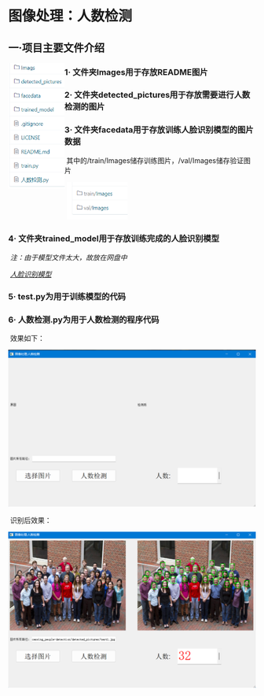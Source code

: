 # 图像处理：人数检测

## 一·项目主要文件介绍

<img src="Imags\1.png" style="zoom:60%" align="left" />

### 1· 文件夹Images用于存放README图片



### 2· 文件夹detected_pictures用于存放需要进行人数检测的图片



### 3· 文件夹facedata用于存放训练人脸识别模型的图片数据

​	其中的/train/Images储存训练图片，/val/Images储存验证图片

​	<img src="Imags\2.png" style="zoom:60%"/>



### 4· 文件夹trained_model用于存放训练完成的人脸识别模型

​	*注：由于模型文件太大，故放在网盘中*

​	*[人脸识别模型](https://pan.baidu.com/s/1n0upAnbbuRf5gprslOZWRA?pwd=trb6 )*

### 5· test.py为用于训练模型的代码



### 6· 人数检测.py为用于人数检测的程序代码

​	效果如下：

<img src="Imags\3.png" style="zoom:60%;" />

​	识别后效果：

<img src="Imags\4.png" style="zoom:60%;" />



